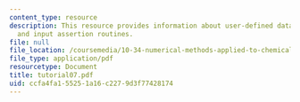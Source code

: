 ```yaml
---
content_type: resource
description: This resource provides information about user-defined data structures,
  and input assertion routines.
file: null
file_location: /coursemedia/10-34-numerical-methods-applied-to-chemical-engineering-fall-2005/ccfa4fa155251a16c2279d3f77428174_tutorial07.pdf
file_type: application/pdf
resourcetype: Document
title: tutorial07.pdf
uid: ccfa4fa1-5525-1a16-c227-9d3f77428174
---
```

